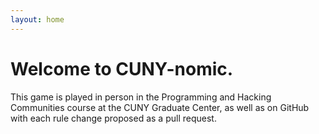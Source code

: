 ```yaml
---
layout: home
---
```


# Welcome to CUNY-nomic.

This game is played in person in the Programming and Hacking Communities course at the CUNY Graduate Center, as well as on GitHub with each rule change proposed as a pull request.
